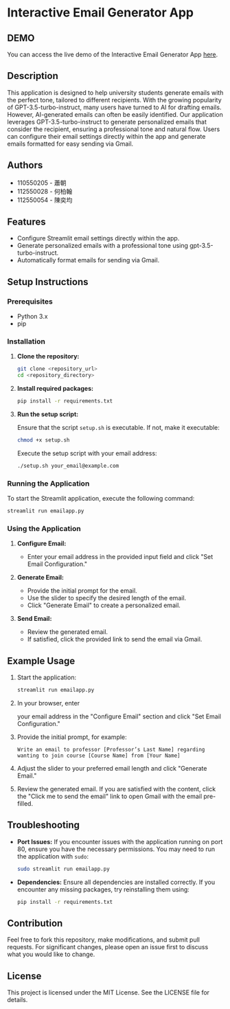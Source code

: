 # Interactive Email Generator App

## DEMO

You can access the live demo of the Interactive Email Generator App [here](http://proxmoxch.duckdns.org).

## Description

This application is designed to help university students generate emails with the perfect tone, tailored to different recipients. With the growing popularity of GPT-3.5-turbo-instruct, many users have turned to AI for drafting emails. However, AI-generated emails can often be easily identified. Our application leverages GPT-3.5-turbo-instruct to generate personalized emails that consider the recipient, ensuring a professional tone and natural flow. Users can configure their email settings directly within the app and generate emails formatted for easy sending via Gmail.

## Authors

- 110550205 - 蕭朝
- 112550028 - 何柏翰
- 112550054 - 陳奕均

## Features

- Configure Streamlit email settings directly within the app.
- Generate personalized emails with a professional tone using gpt-3.5-turbo-instruct.
- Automatically format emails for sending via Gmail.

## Setup Instructions

### Prerequisites

- Python 3.x
- pip

### Installation

1. **Clone the repository:**

   ```sh
   git clone <repository_url>
   cd <repository_directory>
   ```

2. **Install required packages:**

   ```sh
   pip install -r requirements.txt
   ```

3. **Run the setup script:**

   Ensure that the script `setup.sh` is executable. If not, make it executable:

   ```sh
   chmod +x setup.sh
   ```

   Execute the setup script with your email address:

   ```sh
   ./setup.sh your_email@example.com
   ```

### Running the Application

To start the Streamlit application, execute the following command:

```sh
streamlit run emailapp.py
```

### Using the Application

1. **Configure Email:**

   - Enter your email address in the provided input field and click "Set Email Configuration."

2. **Generate Email:**

   - Provide the initial prompt for the email.
   - Use the slider to specify the desired length of the email.
   - Click "Generate Email" to create a personalized email.

3. **Send Email:**

   - Review the generated email.
   - If satisfied, click the provided link to send the email via Gmail.

## Example Usage

1. Start the application:

   ```sh
   streamlit run emailapp.py
   ```

2. In your browser, enter

   your email address in the "Configure Email" section and click "Set Email Configuration."

3. Provide the initial prompt, for example:
   
   ```
   Write an email to professor [Professor’s Last Name] regarding wanting to join course [Course Name] from [Your Name]
   ```

4. Adjust the slider to your preferred email length and click "Generate Email."

5. Review the generated email. If you are satisfied with the content, click the "Click me to send the email" link to open Gmail with the email pre-filled.

## Troubleshooting

- **Port Issues:** If you encounter issues with the application running on port 80, ensure you have the necessary permissions. You may need to run the application with `sudo`:
  
  ```sh
  sudo streamlit run emailapp.py
  ```

- **Dependencies:** Ensure all dependencies are installed correctly. If you encounter any missing packages, try reinstalling them using:
  
  ```sh
  pip install -r requirements.txt
  ```

## Contribution

Feel free to fork this repository, make modifications, and submit pull requests. For significant changes, please open an issue first to discuss what you would like to change.

## License

This project is licensed under the MIT License. See the LICENSE file for details.
